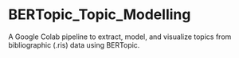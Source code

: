 # BERTopic_Topic_Modelling
A Google Colab pipeline to extract, model, and visualize topics from bibliographic (.ris) data using BERTopic.
